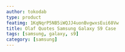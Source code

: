 ```yaml
---
author: tokodab
type: product
featimg: 1KqNqrP5NB5iWQJJ4uonBvgwxsEui68Vw
title: Olaf Quotes Samsung Galaxy S9 Case
tags: [samsung, galaxy, s9]
category: [samsung]
---
```

